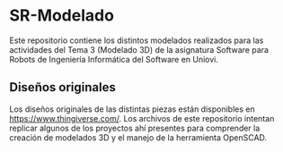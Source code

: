 # SR-Modelado
Este repositorio contiene los distintos modelados realizados para las actividades del Tema 3 (Modelado 3D) de la asignatura Software para Robots de Ingeniería Informática del Software en Uniovi. 

## Diseños originales
Los diseños originales de las distintas piezas están disponibles en https://www.thingiverse.com/. Los archivos de este repositorio intentan replicar algunos de los proyectos ahí presentes para comprender la creación de modelados 3D y el manejo de la herramienta OpenSCAD.

